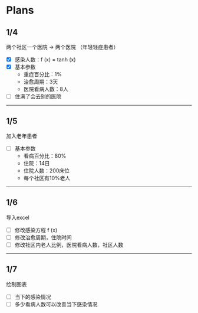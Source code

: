 # Plans

## 1/4
两个社区一个医院  -> 两个医院 （年轻轻症患者）

- [x] 感染人数：f (x) = tanh (x) 
- [x] 基本参数
    - 重症百分比：1%
    - 治愈周期：3天
    - 医院看病人数：8人
- [ ] 住满了会去别的医院

---
## 1/5
加入老年患者

- [ ] 基本参数
    - 看病百分比：80%
    - 住院：14日
    - 住院人数：200床位
    - 每个社区有10%老人

---
## 1/6 
导入excel

- [ ] 修改感染方程 f (x)
- [ ] 修改治愈周期，住院时间
- [ ] 修改社区内老人比例，医院看病人数，社区人数

---
## 1/7 
绘制图表

- [ ] 当下的感染情况
- [ ] 多少看病人数可以改善当下感染情况
